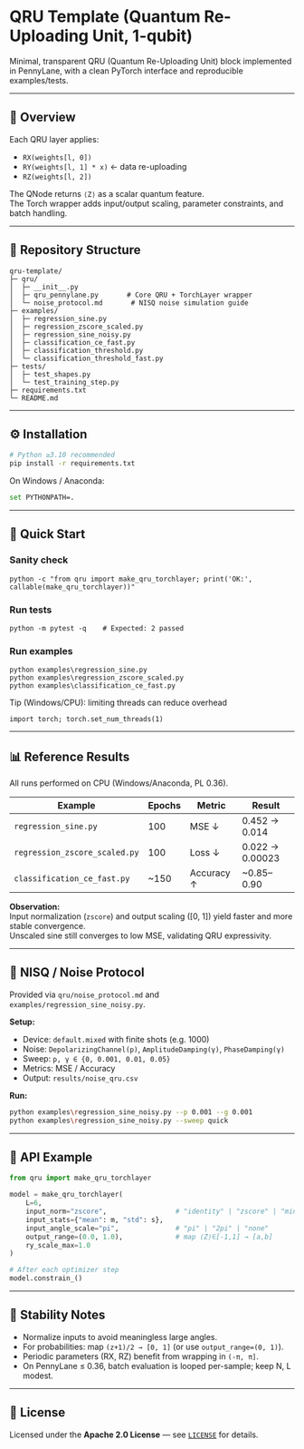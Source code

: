 # QRU Template (Quantum Re-Uploading Unit, 1-qubit)

Minimal, transparent QRU (Quantum Re-Uploading Unit) block implemented in PennyLane, with a clean PyTorch interface and reproducible examples/tests.  

---

## 🧠 Overview

Each QRU layer applies:
- `RX(weights[l, 0])`
- `RY(weights[l, 1] * x)` ← data re-uploading
- `RZ(weights[l, 2])`

The QNode returns `⟨Z⟩` as a scalar quantum feature.  
The Torch wrapper adds input/output scaling, parameter constraints, and batch handling.

---

## 📂 Repository Structure

```
qru-template/
├─ qru/
│  ├─ __init__.py
│  ├─ qru_pennylane.py       # Core QRU + TorchLayer wrapper
│  └─ noise_protocol.md       # NISQ noise simulation guide
├─ examples/
│  ├─ regression_sine.py
│  ├─ regression_zscore_scaled.py
│  ├─ regression_sine_noisy.py
│  ├─ classification_ce_fast.py
│  ├─ classification_threshold.py
│  └─ classification_threshold_fast.py
├─ tests/
│  ├─ test_shapes.py
│  └─ test_training_step.py
├─ requirements.txt
└─ README.md
```

---

## ⚙️ Installation

```bash
# Python ≥3.10 recommended
pip install -r requirements.txt
```

On Windows / Anaconda:
```bash
set PYTHONPATH=.
```

---

## 🚀 Quick Start

### Sanity check
```
python -c "from qru import make_qru_torchlayer; print('OK:', callable(make_qru_torchlayer))"
```
### Run tests
```
python -m pytest -q    # Expected: 2 passed
```
### Run examples
```
python examples\regression_sine.py
python examples\regression_zscore_scaled.py
python examples\classification_ce_fast.py
```

Tip (Windows/CPU): limiting threads can reduce overhead
```
import torch; torch.set_num_threads(1)
```
---

## 📊 Reference Results

All runs performed on CPU (Windows/Anaconda, PL 0.36).

| Example | Epochs | Metric | Result |
|----------|---------|--------|---------|
| `regression_sine.py` | 100 | MSE ↓ | 0.452 → 0.014 |
| `regression_zscore_scaled.py` | 100 | Loss ↓ | 0.022 → 0.00023 |
| `classification_ce_fast.py` | ~150 | Accuracy ↑ | ~0.85–0.90 |

**Observation:**  
Input normalization (`zscore`) and output scaling ([0, 1]) yield faster and more stable convergence.  
Unscaled sine still converges to low MSE, validating QRU expressivity.

---

## 🧩 NISQ / Noise Protocol

Provided via `qru/noise_protocol.md` and `examples/regression_sine_noisy.py`.

**Setup:**
- Device: `default.mixed` with finite shots (e.g. 1000)
- Noise: `DepolarizingChannel(p)`, `AmplitudeDamping(γ)`, `PhaseDamping(γ)`
- Sweep: `p, γ ∈ {0, 0.001, 0.01, 0.05}`
- Metrics: MSE / Accuracy
- Output: `results/noise_qru.csv`

**Run:**
```bash
python examples\regression_sine_noisy.py --p 0.001 --g 0.001
python examples\regression_sine_noisy.py --sweep quick
```

---

## 🧱 API Example

```python
from qru import make_qru_torchlayer

model = make_qru_torchlayer(
    L=6,
    input_norm="zscore",                 # "identity" | "zscore" | "minmax"
    input_stats={"mean": m, "std": s},
    input_angle_scale="pi",              # "pi" | "2pi" | "none"
    output_range=(0.0, 1.0),             # map ⟨Z⟩∈[-1,1] → [a,b]
    ry_scale_max=1.0
)

# After each optimizer step
model.constrain_()
```

---

## 🧩 Stability Notes

- Normalize inputs to avoid meaningless large angles.  
- For probabilities: map `(z+1)/2 → [0, 1]` (or use `output_range=(0, 1)`).  
- Periodic parameters (RX, RZ) benefit from wrapping in `(-π, π]`.  
- On PennyLane ≤ 0.36, batch evaluation is looped per-sample; keep N, L modest.

---

## 📜 License

Licensed under the **Apache 2.0 License** — see [`LICENSE`](LICENSE) for details.
